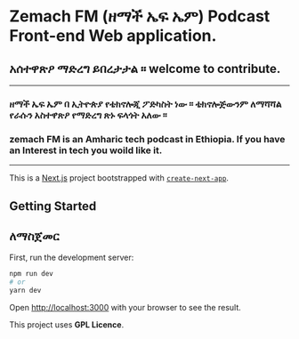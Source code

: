 # Zemach FM (ዘማች ኤፍ ኤም) Podcast Front-end Web application.

## አሰተዋጽዖ ማድረግ ይበረታታል ። welcome to contribute.
---

### ዘማች ኤፍ ኤም በ ኢትዮጵያ የቴክኖሎጂ ፖድካስት ነው ። ቴክኖሎጅውንም ለማሻሻል የራሱን አስተዋጽዖ የማድረግ ጽኑ ፍላጎት አለው ።
 
### zemach FM is an Amharic tech podcast in Ethiopia. If you have an Interest in tech you woild like it.
---
This is a [Next.js](https://nextjs.org/) project bootstrapped with [`create-next-app`](https://github.com/vercel/next.js/tree/canary/packages/create-next-app).

## Getting Started
## ለማስጀመር

First, run the development server:

```bash
npm run dev
# or
yarn dev
```

Open [http://localhost:3000](http://localhost:3000) with your browser to see the result.

This project uses **GPL Licence**.
